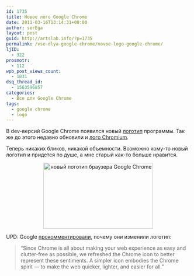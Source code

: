 ```yaml
---
id: 1735
title: Новое лого Google Chrome
date: 2011-03-16T13:14:31+00:00
author: serEga
layout: post
guid: http://artslab.info/?p=1735
permalink: /vse-dlya-google-chrome/novoe-logo-google-chrome/
ljID:
  - 322
prosmotr:
  - 112
wpb_post_views_count:
  - 1831
dsq_thread_id:
  - 1563596857
categories:
  - Все для Google Chrome
tags:
  - google chrome
  - logo
---
```

В dev-версий Google Chrome появился новый [логотип](http://chromestory.com/2011/03/here-is-how-the-new-google-chrome-logo-may-look-like/) программы. Так же до этого недавно обновили и [лого Chromium](http://i.imgur.com/Wk6nB.jpg).

Теперь никаких бликов, никакой объемности. Возможно кому-то новый логотип и придется по душе, а мне старый как-то больше нравится.

<center>
  <a href="http://googledrive.com/host/0B9lHVSSSdxdxd0hjdUdmRzY3Tjg/new_chrome_logo_2d2.jpg"><img src="http://googledrive.com/host/0B9lHVSSSdxdxd0hjdUdmRzY3Tjg/new_chrome_logo_2d2-300x180.jpg" alt="новый логотип браузера Google Chrome" title="new_chrome_logo_2d" width="300" height="180" class="alignnone size-medium wp-image-1738" /></a>
</center>

UPD: Google [прокомментировали](http://chrome.blogspot.com/2011/03/fresh-take-on-icon.html), почему они изменили логотип:

> &#8220;Since Chrome is all about making your web experience as easy and clutter-free as possible, we refreshed the Chrome icon to better represent these sentiments. A simpler icon embodies the Chrome spirit — to make the web quicker, lighter, and easier for all.&#8221;